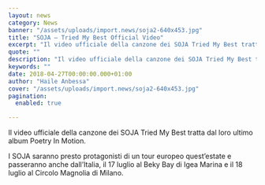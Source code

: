 ```yaml
---
layout: news
category: News
banner: "/assets/uploads/import.news/soja2-640x453.jpg"
title: "SOJA – Tried My Best Official Video"
excerpt: "Il video ufficiale della canzone dei SOJA Tried My Best tratta dal loro ultimo album Poetry In Motion. I SOJA saranno presto protagonisti di un tour europeo quest’estate e passeranno anche dall’Italia, il 17 luglio al Beky Bay di Igea Marina e il 18 luglio al Circolo Magnolia di Milano"
quote: ""
description: "Il video ufficiale della canzone dei SOJA Tried My Best tratta dal loro ultimo album Poetry In Motion. I SOJA saranno presto protagonisti di un tour europeo quest’estate e passeranno anche dall’Italia, il 17 luglio al Beky Bay di Igea Marina e il 18 luglio al Circolo Magnolia di Milano"
keywords: ""
date: 2018-04-27T00:00:00.000+01:00
author: "Haile Anbessa"
cover: "/assets/uploads/import.news/soja2-640x453.jpg"
pagination:
  enabled: true

---
```


Il video ufficiale della canzone dei SOJA Tried My Best tratta dal loro ultimo album Poetry In Motion.

I SOJA saranno presto protagonisti di un tour europeo quest’estate e passeranno anche dall’Italia, il 17 luglio al Beky Bay di Igea Marina e il 18 luglio al Circolo Magnolia di Milano.